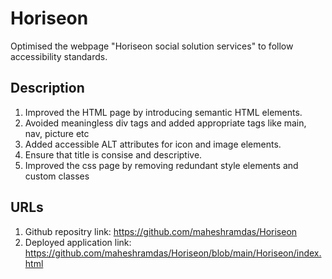 # Horiseon
Optimised the webpage "Horiseon social solution services" to follow accessibility standards.

## Description
1. Improved the HTML page by introducing semantic HTML elements. 
2. Avoided meaningless div tags and added appropriate tags like main, nav, picture etc 
3. Added accessible ALT attributes for icon and image elements.
4. Ensure that title is consise and descriptive.
5. Improved the css page by removing redundant style elements and custom classes
  
## URLs
1. Github repositry link: https://github.com/maheshramdas/Horiseon
2. Deployed application link: https://github.com/maheshramdas/Horiseon/blob/main/Horiseon/index.html
